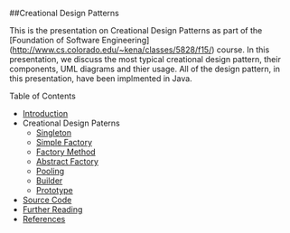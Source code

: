 ##Creational Design Patterns

This is the presentation on Creational Design Patterns as part of the [Foundation of Software Engineering] (http://www.cs.colorado.edu/~kena/classes/5828/f15/) course. In this presentation, we discuss the most typical creational design pattern, their components, UML diagrams and thier usage. All of the design pattern, in this presentation, have been implmented in Java.

Table of Contents

* [Introduction](https://github.com/joed7/Creational-design-patterns/blob/master/introduction.md)
* Creational Design Paterns
  * [Singleton](https://github.com/joed7/Creational-design-patterns/blob/master/singleton.md)
  * [Simple Factory](https://github.com/joed7/Creational-design-patterns/blob/master/simplefactory.md)
  * [Factory Method](https://github.com/joed7/Creational-design-patterns/blob/master/factorymethod.md)
  * [Abstract Factory](https://github.com/joed7/Creational-design-patterns/blob/master/abstractfactory.md)
  * [Pooling](https://github.com/joed7/Creational-design-patterns/blob/master/pooling.md)
  * [Builder](https://github.com/joed7/Creational-design-patterns/blob/master/builder.md)
  * [Prototype](https://github.com/joed7/Creational-design-patterns/blob/master/prototype.md)
* [Source Code](https://github.com/joed7/Creational-design-patterns/blob/master/source-code.md)
* [Further Reading](https://github.com/joed7/Creational-design-patterns/blob/master/further-reading.md)
* [References](https://github.com/joed7/Creational-design-patterns/blob/master/references.md)


